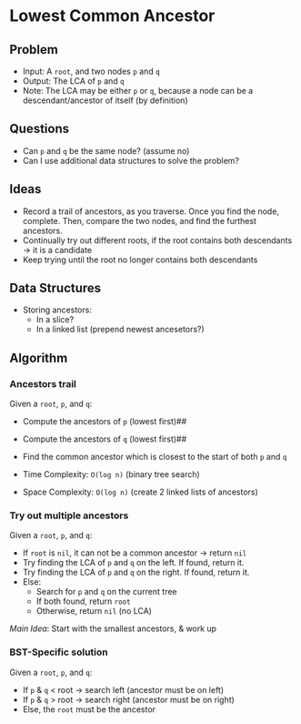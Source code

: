 # Lowest Common Ancestor

## Problem

- Input: A `root`, and two nodes `p` and `q`
- Output: The LCA of `p` and `q`
- Note: The LCA may be either `p` or `q`, because a node can be a descendant/ancestor of itself (by definition)

## Questions

- Can `p` and `q` be the same node? (assume no)
- Can I use additional data structures to solve the problem?

## Ideas

- Record a trail of ancestors, as you traverse. Once you find the node, complete. Then, compare the two nodes, and find the furthest ancestors.
- Continually try out different roots, if the root contains both descendants -> it is a candidate
- Keep trying until the root no longer contains both descendants

## Data Structures

- Storing ancestors:
  - In a slice?
  - In a linked list (prepend newest ancesetors?)

## Algorithm

### Ancestors trail

Given a `root`, `p`, and `q`:
- Compute the ancestors of `p` (lowest first)##
- Compute the ancestors of `q` (lowest first)##
- Find the common ancestor which is closest to the start of both `p` and `q`

- Time Complexity: `O(log n)` (binary tree search)
- Space Complexity: `O(log n)` (create 2 linked lists of ancestors)

### Try out multiple ancestors

Given a `root`, `p`, and `q`:
- If `root` is `nil`, it can not be a common ancestor -> return `nil`
- Try finding the LCA of `p` and `q` on the left. If found, return it.
- Try finding the LCA of `p` and `q` on the right. If found, return it.
- Else:
  - Search for `p` and `q` on the current tree
  - If both found, return `root`
  - Otherwise, return `nil` (no LCA)

*Main Idea*: Start with the smallest ancestors, & work up

### BST-Specific solution

Given a `root`, `p`, and `q`:
- If `p` & `q` < root -> search left (ancestor must be on left)
- If `p` & `q` > root -> search right (ancestor must be on right)
- Else, the `root` must be the ancestor